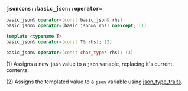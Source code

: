 ### `jsoncons::basic_json::operator=`

```cpp
basic_json& operator=(const basic_json& rhs);
basic_json& operator=(basic_json&& rhs) noexcept; (1)

template <typename T>
basic_json& operator=(const T& rhs); (2)

basic_json& operator=(const char_type* rhs); (3)
```

(1) Assigns a new `json` value to a `json` variable, replacing it's current contents.

(2) Assigns the templated value to a `json` variable using [json_type_traits](json_type_traits/json_type_traits.md).

